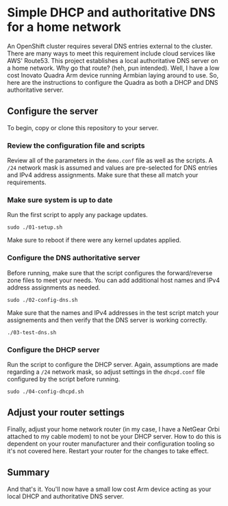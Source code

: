 # Simple DHCP and authoritative DNS for a home network
An OpenShift cluster requires several DNS entries external to the
cluster. There are many ways to meet this requirement include cloud
services like AWS' Route53. This project establishes a local
authoritative DNS server on a home network. Why go that route? (heh,
pun intended). Well, I have a low cost Inovato Quadra Arm device
running Armbian laying around to use. So, here are the instructions
to configure the Quadra as both a DHCP and DNS authoritative server.

## Configure the server
To begin, copy or clone this repository to your server.

### Review the configuration file and scripts
Review all of the parameters in the `demo.conf` file as well as the
scripts. A `/24` network mask is assumed and values are pre-selected
for DNS entries and IPv4 address assignments. Make sure that these
all match your requirements.

### Make sure system is up to date
Run the first script to apply any package updates.

    sudo ./01-setup.sh

Make sure to reboot if there were any kernel updates applied.

### Configure the DNS authoritative server
Before running, make sure that the script configures the forward/reverse
zone files to meet your needs. You can add additional host names
and IPv4 address assignments as needed.

    sudo ./02-config-dns.sh

Make sure that the names and IPv4 addresses in the test script match
your assignements and then verify that the DNS server is working
correctly.

    ./03-test-dns.sh

### Configure the DHCP server
Run the script to configure the DHCP server. Again, assumptions are
made regarding a `/24` network mask, so adjust settings in the
`dhcpd.conf` file configured by the script before running.

    sudo ./04-config-dhcpd.sh

## Adjust your router settings
Finally, adjust your home network router (in my case, I have a
NetGear Orbi attached to my cable modem) to not be your DHCP server.
How to do this is dependent on your router manufacturer and their
configuration tooling so it's not covered here. Restart your router
for the changes to take effect.

## Summary
And that's it. You'll now have a small low cost Arm device acting
as your local DHCP and authoritative DNS server.

